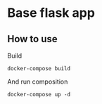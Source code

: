 # Base flask app

## How to use

Build

    docker-compose build

And run composition

    docker-compose up -d